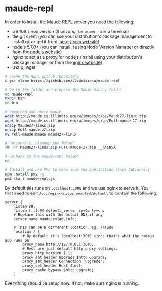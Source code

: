 # maude-repl
In order to install the Maude REPL server you need the following:
- a 64bit Linux version (if unsure, run `uname -a` in a terminal)
- the git client (you can use your distribution's package management to install git or get it from [the git-scm website](https://git-scm.com/downloads))
- nodejs 5.7.0+ (you can install it using [Node Version Manager](https://github.com/creationix/nvm) or directly from the [nodejs website](https://nodejs.org/en/download/))
- nginx to act as a proxy for nodejs (install using your distribution's package manager or from the [nginx website](http://nginx.org/en/download.html))
- unzip, wget

```bash
# Clone the REPL github repository
$ git clone https://github.com/vladciobanu/maude-repl

# Go to the folder and prepare the Maude binary folder
cd maude-repl
mkdir bin
cd bin

# Download and unzip maude
wget http://maude.cs.illinois.edu/w/images/c/ce/Maude27-linux.zip
wget http://maude.cs.illinois.edu/w/images/c/ce/Full-maude-27.zip
unzip Maude27-linux.zip
unzip Full-maude-27.zip
mv full-maude.maude maude27-linux

# Optionally, cleanup the folder
rm -rf Maude27-linux.zip Full-maude-27.zip __MACOSX

# Go back to the maude-repl folder
cd ..

# Install and use PM2 to make sure the application stays Optionally
npm install pm2 -g
pm2 start maude-repl.js
```

By default this runs on `localhost:3000` and we use nginx to serve it. You first need to edit `/etc/nginx/sites-enabled/default` to contain the following:

```
server {
    listen 80;
    listen [::]:80 default_server ipv6only=on;
    # Replace this with the actual DNS if any
    server_name maude.cvlad.info;

    # This can be a different location, eg. /maude
    location / {
        # By default it's localhost:3000 since that's what the nodejs app runs on
        proxy_pass http://127.0.0.1:3000;
        # Rest are just default http proxy settings.
        proxy_http_version 1.1;
        proxy_set_header Upgrade $http_upgrade;
        proxy_set_header Connection 'upgrade';
        proxy_set_header Host $host;
        proxy_cache_bypass $http_upgrade;
    }
```

Everything should be setup now. If not, make sure nginx is running.
